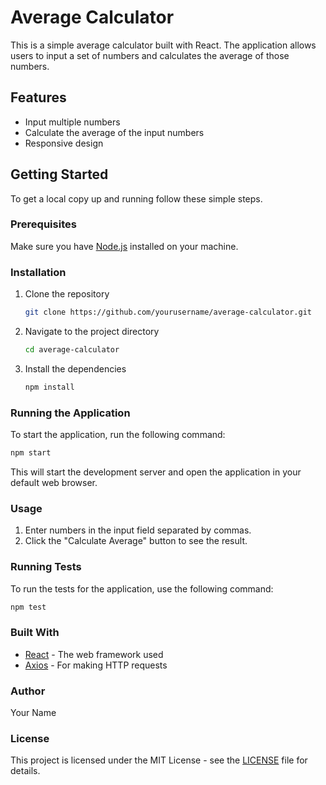 # Average Calculator

This is a simple average calculator built with React. The application allows users to input a set of numbers and calculates the average of those numbers.

## Features

- Input multiple numbers
- Calculate the average of the input numbers
- Responsive design

## Getting Started

To get a local copy up and running follow these simple steps.

### Prerequisites

Make sure you have [Node.js](https://nodejs.org/) installed on your machine.

### Installation

1. Clone the repository
   ```bash
   git clone https://github.com/yourusername/average-calculator.git
   ```
2. Navigate to the project directory
   ```bash
   cd average-calculator
   ```
3. Install the dependencies
   ```bash
   npm install
   ```

### Running the Application

To start the application, run the following command:

```bash
npm start
```

This will start the development server and open the application in your default web browser.

### Usage

1. Enter numbers in the input field separated by commas.
2. Click the "Calculate Average" button to see the result.

### Running Tests

To run the tests for the application, use the following command:

```bash
npm test
```

### Built With

- [React](https://reactjs.org/) - The web framework used
- [Axios](https://axios-http.com/) - For making HTTP requests

### Author

Your Name

### License

This project is licensed under the MIT License - see the [LICENSE](LICENSE) file for details.